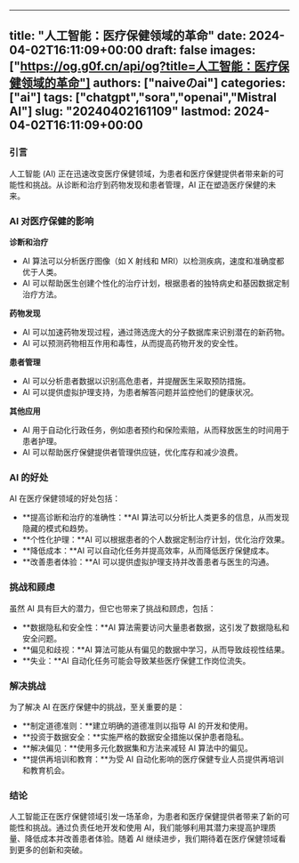 
---
title: "人工智能：医疗保健领域的革命"
date: 2024-04-02T16:11:09+00:00
draft: false
images: ["https://og.g0f.cn/api/og?title=人工智能：医疗保健领域的革命"]
authors: ["naiveのai"]
categories: ["ai"]
tags: ["chatgpt","sora","openai","Mistral AI"]
slug: "20240402161109"
lastmod: 2024-04-02T16:11:09+00:00
---
### 引言

人工智能 (AI) 正在迅速改变医疗保健领域，为患者和医疗保健提供者带来新的可能性和挑战。从诊断和治疗到药物发现和患者管理，AI 正在塑造医疗保健的未来。

### AI 对医疗保健的影响

**诊断和治疗**

* AI 算法可以分析医疗图像（如 X 射线和 MRI）以检测疾病，速度和准确度都优于人类。
* AI 可以帮助医生创建个性化的治疗计划，根据患者的独特病史和基因数据定制治疗方法。

**药物发现**

* AI 可以加速药物发现过程，通过筛选庞大的分子数据库来识别潜在的新药物。
* AI 可以预测药物相互作用和毒性，从而提高药物开发的安全性。

**患者管理**

* AI 可以分析患者数据以识别高危患者，并提醒医生采取预防措施。
* AI 可以提供虚拟护理支持，为患者解答问题并监控他们的健康状况。

**其他应用**

* AI 用于自动化行政任务，例如患者预约和保险索赔，从而释放医生的时间用于患者护理。
* AI 可以帮助医疗保健提供者管理供应链，优化库存和减少浪费。

### AI 的好处

AI 在医疗保健领域的好处包括：

* **提高诊断和治疗的准确性：**AI 算法可以分析比人类更多的信息，从而发现隐藏的模式和趋势。
* **个性化护理：**AI 可以根据患者的个人数据定制治疗计划，优化治疗效果。
* **降低成本：**AI 可以自动化任务并提高效率，从而降低医疗保健成本。
* **改善患者体验：**AI 可以提供虚拟护理支持并改善患者与医生的沟通。

### 挑战和顾虑

虽然 AI 具有巨大的潜力，但它也带来了挑战和顾虑，包括：

* **数据隐私和安全性：**AI 算法需要访问大量患者数据，这引发了数据隐私和安全问题。
* **偏见和歧视：**AI 算法可能从有偏见的数据中学习，从而导致歧视性结果。
* **失业：**AI 自动化任务可能会导致某些医疗保健工作岗位流失。

### 解决挑战

为了解决 AI 在医疗保健中的挑战，至关重要的是：

* **制定道德准则：**建立明确的道德准则以指导 AI 的开发和使用。
* **投资于数据安全：**实施严格的数据安全措施以保护患者隐私。
* **解决偏见：**使用多元化数据集和方法来减轻 AI 算法中的偏见。
* **提供再培训和教育：**为受 AI 自动化影响的医疗保健专业人员提供再培训和教育机会。

### 结论

人工智能正在医疗保健领域引发一场革命，为患者和医疗保健提供者带来了新的可能性和挑战。通过负责任地开发和使用 AI，我们能够利用其潜力来提高护理质量、降低成本并改善患者体验。随着 AI 继续进步，我们期待着在医疗保健领域看到更多的创新和突破。